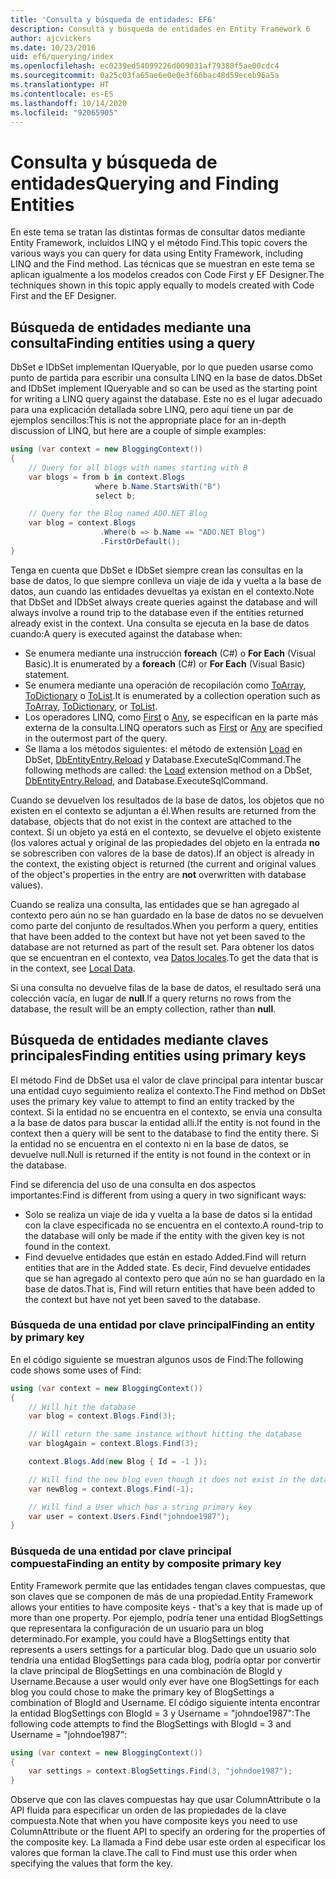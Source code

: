 ```yaml
---
title: 'Consulta y búsqueda de entidades: EF6'
description: Consulta y búsqueda de entidades en Entity Framework 6
author: ajcvickers
ms.date: 10/23/2016
uid: ef6/querying/index
ms.openlocfilehash: ec0239ed54099226d009031af79388f5ae00cdc4
ms.sourcegitcommit: 0a25c03fa65ae6e0e0e3f66bac48d59eceb96a5a
ms.translationtype: HT
ms.contentlocale: es-ES
ms.lasthandoff: 10/14/2020
ms.locfileid: "92065905"
---
```

# <a name="querying-and-finding-entities"></a><span data-ttu-id="8ed03-103">Consulta y búsqueda de entidades</span><span class="sxs-lookup"><span data-stu-id="8ed03-103">Querying and Finding Entities</span></span>
<span data-ttu-id="8ed03-104">En este tema se tratan las distintas formas de consultar datos mediante Entity Framework, incluidos LINQ y el método Find.</span><span class="sxs-lookup"><span data-stu-id="8ed03-104">This topic covers the various ways you can query for data using Entity Framework, including LINQ and the Find method.</span></span> <span data-ttu-id="8ed03-105">Las técnicas que se muestran en este tema se aplican igualmente a los modelos creados con Code First y EF Designer.</span><span class="sxs-lookup"><span data-stu-id="8ed03-105">The techniques shown in this topic apply equally to models created with Code First and the EF Designer.</span></span>  

## <a name="finding-entities-using-a-query"></a><span data-ttu-id="8ed03-106">Búsqueda de entidades mediante una consulta</span><span class="sxs-lookup"><span data-stu-id="8ed03-106">Finding entities using a query</span></span>  

<span data-ttu-id="8ed03-107">DbSet e IDbSet implementan IQueryable, por lo que pueden usarse como punto de partida para escribir una consulta LINQ en la base de datos.</span><span class="sxs-lookup"><span data-stu-id="8ed03-107">DbSet and IDbSet implement IQueryable and so can be used as the starting point for writing a LINQ query against the database.</span></span> <span data-ttu-id="8ed03-108">Este no es el lugar adecuado para una explicación detallada sobre LINQ, pero aquí tiene un par de ejemplos sencillos:</span><span class="sxs-lookup"><span data-stu-id="8ed03-108">This is not the appropriate place for an in-depth discussion of LINQ, but here are a couple of simple examples:</span></span>  

``` csharp
using (var context = new BloggingContext())
{
    // Query for all blogs with names starting with B
    var blogs = from b in context.Blogs
                   where b.Name.StartsWith("B")
                   select b;

    // Query for the Blog named ADO.NET Blog
    var blog = context.Blogs
                    .Where(b => b.Name == "ADO.NET Blog")
                    .FirstOrDefault();
}
```  

<span data-ttu-id="8ed03-109">Tenga en cuenta que DbSet e IDbSet siempre crean las consultas en la base de datos, lo que siempre conlleva un viaje de ida y vuelta a la base de datos, aun cuando las entidades devueltas ya existan en el contexto.</span><span class="sxs-lookup"><span data-stu-id="8ed03-109">Note that DbSet and IDbSet always create queries against the database and will always involve a round trip to the database even if the entities returned already exist in the context.</span></span> <span data-ttu-id="8ed03-110">Una consulta se ejecuta en la base de datos cuando:</span><span class="sxs-lookup"><span data-stu-id="8ed03-110">A query is executed against the database when:</span></span>  

- <span data-ttu-id="8ed03-111">Se enumera mediante una instrucción **foreach** (C#) o **For Each** (Visual Basic).</span><span class="sxs-lookup"><span data-stu-id="8ed03-111">It is enumerated by a **foreach** (C#) or **For Each** (Visual Basic) statement.</span></span>  
- <span data-ttu-id="8ed03-112">Se enumera mediante una operación de recopilación como [ToArray](https://msdn.microsoft.com/library/bb298736), [ToDictionary](https://msdn.microsoft.com/library/system.linq.enumerable.todictionary) o [ToList](https://msdn.microsoft.com/library/bb342261).</span><span class="sxs-lookup"><span data-stu-id="8ed03-112">It is enumerated by a collection operation such as [ToArray](https://msdn.microsoft.com/library/bb298736), [ToDictionary](https://msdn.microsoft.com/library/system.linq.enumerable.todictionary), or [ToList](https://msdn.microsoft.com/library/bb342261).</span></span>  
- <span data-ttu-id="8ed03-113">Los operadores LINQ, como [First](https://msdn.microsoft.com/library/bb291976) o [Any](https://msdn.microsoft.com/library/bb337697), se especifican en la parte más externa de la consulta.</span><span class="sxs-lookup"><span data-stu-id="8ed03-113">LINQ operators such as [First](https://msdn.microsoft.com/library/bb291976) or [Any](https://msdn.microsoft.com/library/bb337697) are specified in the outermost part of the query.</span></span>  
- <span data-ttu-id="8ed03-114">Se llama a los métodos siguientes: el método de extensión [Load](https://msdn.microsoft.com/library/system.data.entity.dbextensions.load) en DbSet, [DbEntityEntry.Reload](https://msdn.microsoft.com/library/system.data.entity.infrastructure.dbentityentry.reload.aspx) y Database.ExecuteSqlCommand.</span><span class="sxs-lookup"><span data-stu-id="8ed03-114">The following methods are called: the [Load](https://msdn.microsoft.com/library/system.data.entity.dbextensions.load) extension method on a DbSet, [DbEntityEntry.Reload](https://msdn.microsoft.com/library/system.data.entity.infrastructure.dbentityentry.reload.aspx), and Database.ExecuteSqlCommand.</span></span>  

<span data-ttu-id="8ed03-115">Cuando se devuelven los resultados de la base de datos, los objetos que no existen en el contexto se adjuntan a él.</span><span class="sxs-lookup"><span data-stu-id="8ed03-115">When results are returned from the database, objects that do not exist in the context are attached to the context.</span></span> <span data-ttu-id="8ed03-116">Si un objeto ya está en el contexto, se devuelve el objeto existente (los valores actual y original de las propiedades del objeto en la entrada **no** se sobrescriben con valores de la base de datos).</span><span class="sxs-lookup"><span data-stu-id="8ed03-116">If an object is already in the context, the existing object is returned (the current and original values of the object's properties in the entry are **not** overwritten with database values).</span></span>  

<span data-ttu-id="8ed03-117">Cuando se realiza una consulta, las entidades que se han agregado al contexto pero aún no se han guardado en la base de datos no se devuelven como parte del conjunto de resultados.</span><span class="sxs-lookup"><span data-stu-id="8ed03-117">When you perform a query, entities that have been added to the context but have not yet been saved to the database are not returned as part of the result set.</span></span> <span data-ttu-id="8ed03-118">Para obtener los datos que se encuentran en el contexto, vea [Datos locales](xref:ef6/querying/local-data).</span><span class="sxs-lookup"><span data-stu-id="8ed03-118">To get the data that is in the context, see [Local Data](xref:ef6/querying/local-data).</span></span>  

<span data-ttu-id="8ed03-119">Si una consulta no devuelve filas de la base de datos, el resultado será una colección vacía, en lugar de **null**.</span><span class="sxs-lookup"><span data-stu-id="8ed03-119">If a query returns no rows from the database, the result will be an empty collection, rather than **null**.</span></span>  

## <a name="finding-entities-using-primary-keys"></a><span data-ttu-id="8ed03-120">Búsqueda de entidades mediante claves principales</span><span class="sxs-lookup"><span data-stu-id="8ed03-120">Finding entities using primary keys</span></span>  

<span data-ttu-id="8ed03-121">El método Find de DbSet usa el valor de clave principal para intentar buscar una entidad cuyo seguimiento realiza el contexto.</span><span class="sxs-lookup"><span data-stu-id="8ed03-121">The Find method on DbSet uses the primary key value to attempt to find an entity tracked by the context.</span></span> <span data-ttu-id="8ed03-122">Si la entidad no se encuentra en el contexto, se envía una consulta a la base de datos para buscar la entidad allí.</span><span class="sxs-lookup"><span data-stu-id="8ed03-122">If the entity is not found in the context then a query will be sent to the database to find the entity there.</span></span> <span data-ttu-id="8ed03-123">Si la entidad no se encuentra en el contexto ni en la base de datos, se devuelve null.</span><span class="sxs-lookup"><span data-stu-id="8ed03-123">Null is returned if the entity is not found in the context or in the database.</span></span>  

<span data-ttu-id="8ed03-124">Find se diferencia del uso de una consulta en dos aspectos importantes:</span><span class="sxs-lookup"><span data-stu-id="8ed03-124">Find is different from using a query in two significant ways:</span></span>  

- <span data-ttu-id="8ed03-125">Solo se realiza un viaje de ida y vuelta a la base de datos si la entidad con la clave especificada no se encuentra en el contexto.</span><span class="sxs-lookup"><span data-stu-id="8ed03-125">A round-trip to the database will only be made if the entity with the given key is not found in the context.</span></span>  
- <span data-ttu-id="8ed03-126">Find devuelve entidades que están en estado Added.</span><span class="sxs-lookup"><span data-stu-id="8ed03-126">Find will return entities that are in the Added state.</span></span> <span data-ttu-id="8ed03-127">Es decir, Find devuelve entidades que se han agregado al contexto pero que aún no se han guardado en la base de datos.</span><span class="sxs-lookup"><span data-stu-id="8ed03-127">That is, Find will return entities that have been added to the context but have not yet been saved to the database.</span></span>  
### <a name="finding-an-entity-by-primary-key"></a><span data-ttu-id="8ed03-128">Búsqueda de una entidad por clave principal</span><span class="sxs-lookup"><span data-stu-id="8ed03-128">Finding an entity by primary key</span></span>  

<span data-ttu-id="8ed03-129">En el código siguiente se muestran algunos usos de Find:</span><span class="sxs-lookup"><span data-stu-id="8ed03-129">The following code shows some uses of Find:</span></span>  

``` csharp
using (var context = new BloggingContext())
{
    // Will hit the database
    var blog = context.Blogs.Find(3);

    // Will return the same instance without hitting the database
    var blogAgain = context.Blogs.Find(3);

    context.Blogs.Add(new Blog { Id = -1 });

    // Will find the new blog even though it does not exist in the database
    var newBlog = context.Blogs.Find(-1);

    // Will find a User which has a string primary key
    var user = context.Users.Find("johndoe1987");
}
```  

### <a name="finding-an-entity-by-composite-primary-key"></a><span data-ttu-id="8ed03-130">Búsqueda de una entidad por clave principal compuesta</span><span class="sxs-lookup"><span data-stu-id="8ed03-130">Finding an entity by composite primary key</span></span>  

<span data-ttu-id="8ed03-131">Entity Framework permite que las entidades tengan claves compuestas, que son claves que se componen de más de una propiedad.</span><span class="sxs-lookup"><span data-stu-id="8ed03-131">Entity Framework allows your entities to have composite keys - that's a key that is made up of more than one property.</span></span> <span data-ttu-id="8ed03-132">Por ejemplo, podría tener una entidad BlogSettings que representara la configuración de un usuario para un blog determinado.</span><span class="sxs-lookup"><span data-stu-id="8ed03-132">For example, you could have a BlogSettings entity that represents a users settings for a particular blog.</span></span> <span data-ttu-id="8ed03-133">Dado que un usuario solo tendría una entidad BlogSettings para cada blog, podría optar por convertir la clave principal de BlogSettings en una combinación de BlogId y Username.</span><span class="sxs-lookup"><span data-stu-id="8ed03-133">Because a user would only ever have one BlogSettings for each blog you could chose to make the primary key of BlogSettings a combination of BlogId and Username.</span></span> <span data-ttu-id="8ed03-134">El código siguiente intenta encontrar la entidad BlogSettings con BlogId = 3 y Username = "johndoe1987":</span><span class="sxs-lookup"><span data-stu-id="8ed03-134">The following code attempts to find the BlogSettings with BlogId = 3 and Username = "johndoe1987":</span></span>  

``` csharp  
using (var context = new BloggingContext())
{
    var settings = context.BlogSettings.Find(3, "johndoe1987");
}
```  

<span data-ttu-id="8ed03-135">Observe que con las claves compuestas hay que usar ColumnAttribute o la API fluida para especificar un orden de las propiedades de la clave compuesta.</span><span class="sxs-lookup"><span data-stu-id="8ed03-135">Note that when you have composite keys you need to use ColumnAttribute or the fluent API to specify an ordering for the properties of the composite key.</span></span> <span data-ttu-id="8ed03-136">La llamada a Find debe usar este orden al especificar los valores que forman la clave.</span><span class="sxs-lookup"><span data-stu-id="8ed03-136">The call to Find must use this order when specifying the values that form the key.</span></span>  

